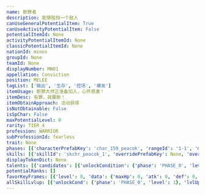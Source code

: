 ```yaml
---
name: 断罪者
description: 能够阻挡一个敌人
canUseGeneralPotentialItem: True
canUseActivityPotentialItem: False
potentialItemId: None
activityPotentialItemId: None
classicPotentialItemId: None
nationId: minos
groupId: None
teamId: None
displayNumber: MN01
appellation: Conviction
position: MELEE
tagList: ['输出', '生存', '控场', '爆发']
itemUsage: 断罪大师正准备加入，心怀感激！
itemDesc: 有罪，就要断！
itemObtainApproach: 活动获得
isNotObtainable: False
isSpChar: False
maxPotentialLevel: 0
rarity: TIER_4
profession: WARRIOR
subProfessionId: fearless
trait: None
phases: [{'characterPrefabKey': 'char_159_peacok', 'rangeId': '1-1', 'maxLevel': 45, 'attributesKeyFrames': [{'level': 1, 'data': {'maxHp': 1449, 'atk': 402, 'def': 74, 'magicResistance': 0.0, 'cost': 14, 'blockCnt': 1, 'moveSpeed': 1.0, 'attackSpeed': 100.0, 'baseAttackTime': 1.5, 'respawnTime': 70, 'hpRecoveryPerSec': 0.0, 'spRecoveryPerSec': 1.0, 'maxDeployCount': 1, 'maxDeckStackCnt': 0, 'tauntLevel': 0, 'massLevel': 0, 'baseForceLevel': 0, 'stunImmune': False, 'silenceImmune': False, 'sleepImmune': False, 'frozenImmune': False, 'levitateImmune': False}}, {'level': 45, 'data': {'maxHp': 1932, 'atk': 601, 'def': 107, 'magicResistance': 0.0, 'cost': 14, 'blockCnt': 1, 'moveSpeed': 1.0, 'attackSpeed': 100.0, 'baseAttackTime': 1.5, 'respawnTime': 70, 'hpRecoveryPerSec': 0.0, 'spRecoveryPerSec': 1.0, 'maxDeployCount': 1, 'maxDeckStackCnt': 0, 'tauntLevel': 0, 'massLevel': 0, 'baseForceLevel': 0, 'stunImmune': False, 'silenceImmune': False, 'sleepImmune': False, 'frozenImmune': False, 'levitateImmune': False}}], 'evolveCost': None}, {'characterPrefabKey': 'char_159_peacok', 'rangeId': '1-1', 'maxLevel': 60, 'attributesKeyFrames': [{'level': 1, 'data': {'maxHp': 1932, 'atk': 601, 'def': 107, 'magicResistance': 0.0, 'cost': 16, 'blockCnt': 1, 'moveSpeed': 1.0, 'attackSpeed': 100.0, 'baseAttackTime': 1.5, 'respawnTime': 70, 'hpRecoveryPerSec': 0.0, 'spRecoveryPerSec': 1.0, 'maxDeployCount': 1, 'maxDeckStackCnt': 0, 'tauntLevel': 0, 'massLevel': 0, 'baseForceLevel': 0, 'stunImmune': False, 'silenceImmune': False, 'sleepImmune': False, 'frozenImmune': False, 'levitateImmune': False}}, {'level': 60, 'data': {'maxHp': 2577, 'atk': 771, 'def': 139, 'magicResistance': 0.0, 'cost': 16, 'blockCnt': 1, 'moveSpeed': 1.0, 'attackSpeed': 100.0, 'baseAttackTime': 1.5, 'respawnTime': 70, 'hpRecoveryPerSec': 0.0, 'spRecoveryPerSec': 1.0, 'maxDeployCount': 1, 'maxDeckStackCnt': 0, 'tauntLevel': 0, 'massLevel': 0, 'baseForceLevel': 0, 'stunImmune': False, 'silenceImmune': False, 'sleepImmune': False, 'frozenImmune': False, 'levitateImmune': False}}], 'evolveCost': [{'id': '3221', 'count': 3, 'type': 'MATERIAL'}, {'id': '30022', 'count': 1, 'type': 'MATERIAL'}, {'id': '30032', 'count': 1, 'type': 'MATERIAL'}]}, {'characterPrefabKey': 'char_159_peacok', 'rangeId': '1-1', 'maxLevel': 70, 'attributesKeyFrames': [{'level': 1, 'data': {'maxHp': 2577, 'atk': 771, 'def': 139, 'magicResistance': 0.0, 'cost': 16, 'blockCnt': 1, 'moveSpeed': 1.0, 'attackSpeed': 100.0, 'baseAttackTime': 1.5, 'respawnTime': 70, 'hpRecoveryPerSec': 0.0, 'spRecoveryPerSec': 1.0, 'maxDeployCount': 1, 'maxDeckStackCnt': 0, 'tauntLevel': 0, 'massLevel': 0, 'baseForceLevel': 0, 'stunImmune': False, 'silenceImmune': False, 'sleepImmune': False, 'frozenImmune': False, 'levitateImmune': False}}, {'level': 70, 'data': {'maxHp': 3483, 'atk': 929, 'def': 166, 'magicResistance': 0.0, 'cost': 16, 'blockCnt': 1, 'moveSpeed': 1.0, 'attackSpeed': 100.0, 'baseAttackTime': 1.5, 'respawnTime': 70, 'hpRecoveryPerSec': 0.0, 'spRecoveryPerSec': 1.0, 'maxDeployCount': 1, 'maxDeckStackCnt': 0, 'tauntLevel': 0, 'massLevel': 0, 'baseForceLevel': 0, 'stunImmune': False, 'silenceImmune': False, 'sleepImmune': False, 'frozenImmune': False, 'levitateImmune': False}}], 'evolveCost': [{'id': '3222', 'count': 5, 'type': 'MATERIAL'}, {'id': '30063', 'count': 11, 'type': 'MATERIAL'}, {'id': '31013', 'count': 9, 'type': 'MATERIAL'}]}]
skills: [{'skillId': 'skchr_peacok_1', 'overridePrefabKey': None, 'overrideTokenKey': None, 'levelUpCostCond': [{'unlockCond': {'phase': 'PHASE_2', 'level': 1}, 'lvlUpTime': 28800, 'levelUpCost': [{'id': '3303', 'count': 2, 'type': 'MATERIAL'}, {'id': '30084', 'count': 1, 'type': 'MATERIAL'}, {'id': '30063', 'count': 3, 'type': 'MATERIAL'}]}, {'unlockCond': {'phase': 'PHASE_2', 'level': 1}, 'lvlUpTime': 57600, 'levelUpCost': [{'id': '3303', 'count': 4, 'type': 'MATERIAL'}, {'id': '30054', 'count': 2, 'type': 'MATERIAL'}, {'id': '31014', 'count': 2, 'type': 'MATERIAL'}]}, {'unlockCond': {'phase': 'PHASE_2', 'level': 1}, 'lvlUpTime': 86400, 'levelUpCost': [{'id': '3303', 'count': 6, 'type': 'MATERIAL'}, {'id': '30125', 'count': 2, 'type': 'MATERIAL'}, {'id': '30104', 'count': 2, 'type': 'MATERIAL'}]}], 'unlockCond': {'phase': 'PHASE_0', 'level': 1}}, {'skillId': 'skchr_peacok_2', 'overridePrefabKey': None, 'overrideTokenKey': None, 'levelUpCostCond': [{'unlockCond': {'phase': 'PHASE_2', 'level': 1}, 'lvlUpTime': 28800, 'levelUpCost': [{'id': '3303', 'count': 2, 'type': 'MATERIAL'}, {'id': '30094', 'count': 1, 'type': 'MATERIAL'}, {'id': '30073', 'count': 4, 'type': 'MATERIAL'}]}, {'unlockCond': {'phase': 'PHASE_2', 'level': 1}, 'lvlUpTime': 57600, 'levelUpCost': [{'id': '3303', 'count': 4, 'type': 'MATERIAL'}, {'id': '31024', 'count': 2, 'type': 'MATERIAL'}, {'id': '30104', 'count': 2, 'type': 'MATERIAL'}]}, {'unlockCond': {'phase': 'PHASE_2', 'level': 1}, 'lvlUpTime': 86400, 'levelUpCost': [{'id': '3303', 'count': 6, 'type': 'MATERIAL'}, {'id': '30125', 'count': 2, 'type': 'MATERIAL'}, {'id': '30014', 'count': 2, 'type': 'MATERIAL'}]}], 'unlockCond': {'phase': 'PHASE_1', 'level': 1}}]
displayTokenDict: None
talents: [{'candidates': [{'unlockCondition': {'phase': 'PHASE_0', 'level': 1}, 'requiredPotentialRank': 0, 'prefabKey': '1', 'name': '稳妥降落', 'description': '部署费用-2，再部署时间-8秒，但部署后<$ba.stun>晕眩</>10秒', 'rangeId': None, 'blackboard': [{'key': 'cost', 'value': -2.0, 'valueStr': None}, {'key': 'respawn_time', 'value': -8.0, 'valueStr': None}, {'key': 'stun', 'value': 10.0, 'valueStr': None}], 'tokenKey': None}, {'unlockCondition': {'phase': 'PHASE_2', 'level': 1}, 'requiredPotentialRank': 0, 'prefabKey': '1', 'name': '稳妥降落', 'description': '部署费用-4，再部署时间-15秒，但部署后<$ba.stun>晕眩</>10秒', 'rangeId': None, 'blackboard': [{'key': 'cost', 'value': -4.0, 'valueStr': None}, {'key': 'respawn_time', 'value': -15.0, 'valueStr': None}, {'key': 'stun', 'value': 10.0, 'valueStr': None}], 'tokenKey': None}]}]
potentialRanks: []
favorKeyFrames: [{'level': 0, 'data': {'maxHp': 0, 'atk': 0, 'def': 0, 'magicResistance': 0.0, 'cost': 0, 'blockCnt': 0, 'moveSpeed': 0.0, 'attackSpeed': 0.0, 'baseAttackTime': 0.0, 'respawnTime': 0, 'hpRecoveryPerSec': 0.0, 'spRecoveryPerSec': 0.0, 'maxDeployCount': 0, 'maxDeckStackCnt': 0, 'tauntLevel': 0, 'massLevel': 0, 'baseForceLevel': 0, 'stunImmune': False, 'silenceImmune': False, 'sleepImmune': False, 'frozenImmune': False, 'levitateImmune': False}}, {'level': 50, 'data': {'maxHp': 222, 'atk': 22, 'def': 22, 'magicResistance': 0.0, 'cost': 0, 'blockCnt': 0, 'moveSpeed': 0.0, 'attackSpeed': 0.0, 'baseAttackTime': 0.0, 'respawnTime': 0, 'hpRecoveryPerSec': 0.0, 'spRecoveryPerSec': 0.0, 'maxDeployCount': 0, 'maxDeckStackCnt': 0, 'tauntLevel': 0, 'massLevel': 0, 'baseForceLevel': 0, 'stunImmune': False, 'silenceImmune': False, 'sleepImmune': False, 'frozenImmune': False, 'levitateImmune': False}}]
allSkillLvlup: [{'unlockCond': {'phase': 'PHASE_0', 'level': 1}, 'lvlUpCost': [{'id': '3301', 'count': 2, 'type': 'MATERIAL'}]}, {'unlockCond': {'phase': 'PHASE_0', 'level': 1}, 'lvlUpCost': [{'id': '3301', 'count': 2, 'type': 'MATERIAL'}, {'id': '30051', 'count': 3, 'type': 'MATERIAL'}]}, {'unlockCond': {'phase': 'PHASE_0', 'level': 1}, 'lvlUpCost': [{'id': '3302', 'count': 3, 'type': 'MATERIAL'}, {'id': '30062', 'count': 1, 'type': 'MATERIAL'}]}, {'unlockCond': {'phase': 'PHASE_1', 'level': 1}, 'lvlUpCost': [{'id': '3302', 'count': 3, 'type': 'MATERIAL'}, {'id': '30012', 'count': 4, 'type': 'MATERIAL'}]}, {'unlockCond': {'phase': 'PHASE_1', 'level': 1}, 'lvlUpCost': [{'id': '3302', 'count': 3, 'type': 'MATERIAL'}, {'id': '30063', 'count': 2, 'type': 'MATERIAL'}]}, {'unlockCond': {'phase': 'PHASE_1', 'level': 1}, 'lvlUpCost': [{'id': '3303', 'count': 4, 'type': 'MATERIAL'}, {'id': '30073', 'count': 3, 'type': 'MATERIAL'}]}]
---
```


